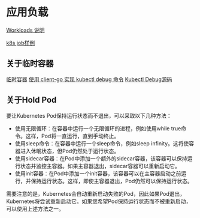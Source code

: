 # 应用负载

[Workloads 说明](https://kubernetes.io/docs/concepts/workloads/)

[k8s job样例](https://www.cnblogs.com/zouzou-busy/p/16155721.html)


## 关于临时容器

[临时容器](https://kubernetes.io/zh-cn/docs/concepts/workloads/pods/ephemeral-containers/)
[使用 client-go 实现 kubectl debug 命令](https://www.modb.pro/db/137718)
[Kubectl Debug源码](https://github.com/kubernetes/kubectl/blob/master/pkg/cmd/debug/debug.go)


## 关于Hold Pod

要让Kubernetes Pod保持运行状态而不退出，可以采取以下几种方法：
+ 使用无限循环：在容器中运行一个无限循环的进程，例如使用while true命令。这样，Pod将一直运行，直到手动终止。
+ 使用sleep命令：在容器中运行一个sleep命令，例如sleep infinity。这将使容器进入休眠状态，但Pod仍然处于运行状态。
+ 使用sidecar容器：在Pod中添加一个额外的sidecar容器，该容器可以保持运行状态并监控主容器。如果主容器退出，sidecar容器可以重新启动它。
+ 使用init容器：在Pod中添加一个init容器，该容器可以在主容器启动之前运行，并保持运行状态。这样，即使主容器退出，Pod仍然可以保持运行状态。

需要注意的是，Kubernetes会自动重新启动失败的Pod，因此如果Pod退出，Kubernetes将尝试重新启动它。如果您希望Pod保持运行状态而不被重新启动，可以使用上述方法之一。
